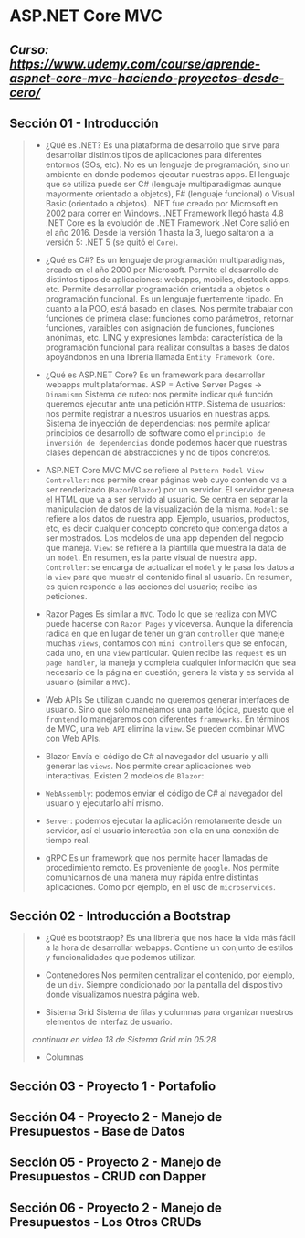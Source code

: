 # ASP.NET Core MVC
_<link> Curso: https://www.udemy.com/course/aprende-aspnet-core-mvc-haciendo-proyectos-desde-cero/_
---

## Sección 01 - Introducción

>    - ¿Qué es .NET?
>    Es una plataforma de desarrollo que sirve para desarrollar distintos tipos de aplicaciones para diferentes entornos (SOs, etc).
>    No es un lenguaje de programación, sino un ambiente en donde podemos ejecutar nuestras apps.
>    El lenguaje que se utiliza puede ser C# (lenguaje multiparadigmas aunque mayormente orientado a objetos), F# (lenguaje funcional) o Visual Basic (orientado a objetos).
>    .NET fue creado por Microsoft en 2002 para correr en Windows.
>    .NET Framework llegó hasta 4.8
>    .NET Core es la evolución de .NET Framework
>    .Net Core salió en el año 2016. Desde la versión 1 hasta la 3, luego saltaron a la versión 5: .NET 5 (se quitó el `Core`).
>
>    - ¿Qué es C#?
>    Es un lenguaje de programación multiparadigmas, creado en el año 2000 por Microsoft.
>    Permite el desarrollo de distintos tipos de aplicaciones: webapps, mobiles, destock apps, etc.
>    Permite desarrollar programación orientada a objetos o programación funcional.
>    Es un lenguaje fuertemente tipado.
>    En cuanto a la POO, está basado en clases.
>    Nos permite trabajar con funciones de primera clase: funciones como parámetros, retornar funciones, varaibles con asignación de funciones, funciones anónimas, etc.
>    LINQ y expresiones lambda: característica de la programación funcional para realizar consultas a bases de datos apoyándonos en una librería llamada `Entity Framework Core`.
>
>    - ¿Qué es ASP.NET Core?
>    Es un framework para desarrollar webapps multiplataformas.
>    ASP = Active Server Pages -> `Dinamismo`
>    Sistema de ruteo: nos permite indicar qué función queremos ejecutar ante una petición `HTTP`.
>    Sistema de usuarios: nos permite registrar a nuestros usuarios en nuestras apps.
>    Sistema de inyección de dependencias: nos permite aplicar principios de desarrollo de software como el `principio de inversión de dependencias` donde podemos hacer que nuestras clases dependan de abstracciones y no de tipos concretos.
>
>    - ASP.NET Core MVC
>    MVC se refiere al `Pattern Model View Controller`: nos permite crear páginas web cuyo contenido va a ser renderizado (`Razor`/`Blazor`) por un servidor. El servidor genera el HTML que va a ser servido al usuario. Se centra en separar la manipulación de datos de la visualización de la misma.
>    `Model`: se refiere a los datos de nuestra app. Ejemplo, usuarios, productos, etc, es decir cualquier concepto concreto que contenga datos a ser mostrados. Los modelos de una app dependen del negocio que maneja.
>    `View`: se refiere a la plantilla que muestra la data de un `model`. En resumen, es la parte visual de nuestra app.
>    `Controller`: se encarga de actualizar el `model` y le pasa los datos a la `view` para que muestr el contenido final al usuario. En resumen, es quien responde a las acciones del usuario; recibe las peticiones.
>
>    - Razor Pages
>    Es similar a `MVC`. Todo lo que se realiza con MVC puede hacerse con `Razor Pages` y viceversa. Aunque la diferencia radica en que en lugar de tener un gran `controller` que maneje muchas `views`, contamos con `mini controllers` que se enfocan, cada uno, en una `view` particular.
>    Quien recibe las `request` es un `page handler`, la maneja y completa cualquier información que sea necesario de la página en cuestión; genera la vista y es servida al usuario (similar a `MVC`).
>
>    - Web APIs
>    Se utilizan cuando no queremos generar interfaces de usuario. Sino que sólo manejamos una parte lógica, puesto que el `frontend` lo manejaremos con diferentes `frameworks`.
>    En términos de MVC, una `Web API` elimina la `view`.
>    Se pueden combinar MVC con Web APIs.
>
>    - Blazor
>    Envía el código de C# al navegador del usuario y allí generar las `views`.
>    Nos permite crear aplicaciones web interactivas.
>    Existen 2 modelos de `Blazor`:
>    - `WebAssembly`: podemos enviar el código de C# al navegador del usuario y ejecutarlo ahí mismo.
>    - `Server`: podemos ejecutar la aplicación remotamente desde un servidor, así el usuario interactúa con ella en una conexión de tiempo real.
>
>    - gRPC
>    Es un framework que nos permite hacer llamadas de procedimiento remoto. Es proveniente de `google`.
>    Nos permite comunicarnos de una manera muy rápida entre distintas aplicaciones. Como por ejemplo, en el uso de `microservices`.

## Sección 02 - Introducción a Bootstrap

>   - ¿Qué es bootstraop?
>   Es una librería que nos hace la vida más fácil a la hora de desarrollar webapps. Contiene un conjunto de estilos y funcionalidades que podemos utilizar.
>
>   - Contenedores
>   Nos permiten centralizar el contenido, por ejemplo, de un `div`. Siempre condicionado por la pantalla del dispositivo donde visualizamos nuestra página web.
>
>   - Sistema Grid
>   Sistema de filas y columnas para organizar nuestros elementos de interfaz de usuario.
>
>   _continuar en video 18 de Sistema Grid min 05:28_
>
>   - Columnas
>   

## Sección 03 - Proyecto 1 - Portafolio

## Sección 04 - Proyecto 2 - Manejo de Presupuestos - Base de Datos

## Sección 05 - Proyecto 2 - Manejo de Presupuestos - CRUD con Dapper

## Sección 06 - Proyecto 2 - Manejo de Presupuestos - Los Otros CRUDs
